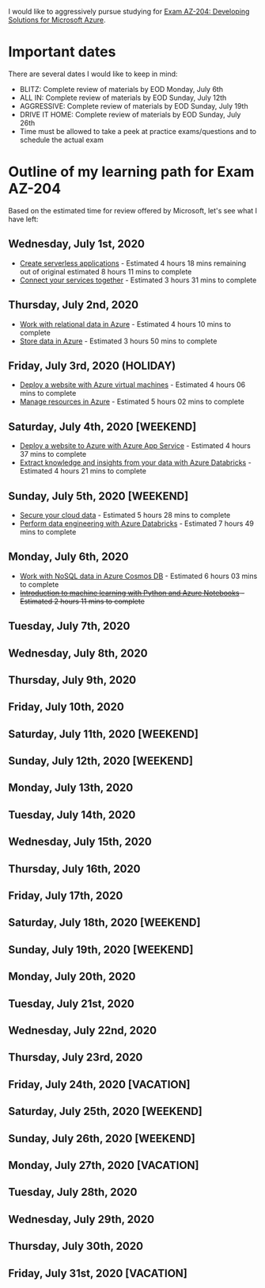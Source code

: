 I would like to aggressively pursue studying for [Exam AZ-204: Developing Solutions for Microsoft Azure](https://docs.microsoft.com/en-us/learn/certifications/exams/az-204).

# Important dates

There are several dates I would like to keep in mind:

- BLITZ: Complete review of materials by EOD Monday, July 6th
- ALL IN: Complete review of materials by EOD Sunday, July 12th
- AGGRESSIVE: Complete review of materials by EOD Sunday, July 19th
- DRIVE IT HOME: Complete review of materials by EOD Sunday, July 26th
- Time must be allowed to take a peek at practice exams/questions and to schedule the actual exam

# Outline of my learning path for Exam AZ-204

Based on the estimated time for review offered by Microsoft, let's see what I have left:

## Wednesday, July 1st, 2020

- [Create serverless applications](https://docs.microsoft.com/en-us/learn/paths/create-serverless-applications/) - Estimated 4 hours 18 mins remaining out of original estimated 8 hours 11 mins to complete
- [Connect your services together](https://docs.microsoft.com/en-us/learn/paths/connect-your-services-together/) - Estimated 3 hours 31 mins to complete

## Thursday, July 2nd, 2020

- [Work with relational data in Azure](https://docs.microsoft.com/en-us/learn/paths/work-with-relational-data-in-azure/) - Estimated 4 hours 10 mins to complete
- [Store data in Azure](https://docs.microsoft.com/en-us/learn/paths/store-data-in-azure/) - Estimated 3 hours 50 mins to complete

## Friday, July 3rd, 2020 (HOLIDAY)

- [Deploy a website with Azure virtual machines](https://docs.microsoft.com/en-us/learn/paths/deploy-a-website-with-azure-virtual-machines/) - Estimated 4 hours 06 mins to complete
- [Manage resources in Azure](https://docs.microsoft.com/en-us/learn/paths/manage-resources-in-azure/) - Estimated 5 hours 02 mins to complete

## Saturday, July 4th, 2020 [WEEKEND]

- [Deploy a website to Azure with Azure App Service](https://docs.microsoft.com/en-us/learn/paths/deploy-a-website-with-azure-app-service/) - Estimated 4 hours 37 mins to complete
- [Extract knowledge and insights from your data with Azure Databricks](https://docs.microsoft.com/en-us/learn/paths/data-science/) - Estimated 4 hours 21 mins to complete

## Sunday, July 5th, 2020 [WEEKEND]

- [Secure your cloud data](https://docs.microsoft.com/en-us/learn/paths/secure-your-cloud-data/) - Estimated 5 hours 28 mins to complete
- [Perform data engineering with Azure Databricks](https://docs.microsoft.com/en-us/learn/paths/data-engineering-with-databricks/) - Estimated 7 hours 49 mins to complete

## Monday, July 6th, 2020

- [Work with NoSQL data in Azure Cosmos DB](https://docs.microsoft.com/en-us/learn/paths/work-with-nosql-data-in-azure-cosmos-db/) - Estimated 6 hours 03 mins to complete
- ~~[Introduction to machine learning with Python and Azure Notebooks](https://docs.microsoft.com/en-us/learn/paths/intro-to-ml-with-python/) - Estimated 2 hours 11 mins to complete~~

## Tuesday, July 7th, 2020

## Wednesday, July 8th, 2020

## Thursday, July 9th, 2020

## Friday, July 10th, 2020

## Saturday, July 11th, 2020 [WEEKEND]

## Sunday, July 12th, 2020 [WEEKEND]

## Monday, July 13th, 2020

## Tuesday, July 14th, 2020

## Wednesday, July 15th, 2020

## Thursday, July 16th, 2020

## Friday, July 17th, 2020

## Saturday, July 18th, 2020 [WEEKEND]

## Sunday, July 19th, 2020 [WEEKEND]

## Monday, July 20th, 2020

## Tuesday, July 21st, 2020

## Wednesday, July 22nd, 2020

## Thursday, July 23rd, 2020

## Friday, July 24th, 2020 [VACATION]

## Saturday, July 25th, 2020 [WEEKEND]

## Sunday, July 26th, 2020 [WEEKEND]

## Monday, July 27th, 2020 [VACATION]

## Tuesday, July 28th, 2020

## Wednesday, July 29th, 2020

## Thursday, July 30th, 2020

## Friday, July 31st, 2020 [VACATION]
